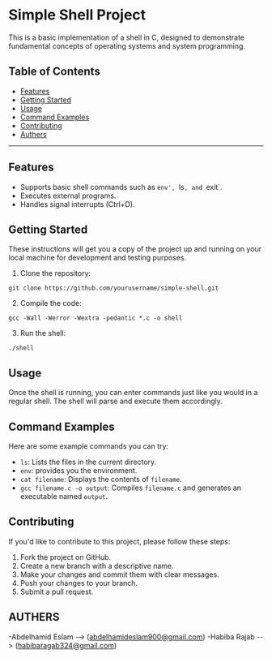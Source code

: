 # Simple Shell Project

This is a basic implementation of a shell in C, designed to demonstrate fundamental concepts of operating systems and system programming.

## Table of Contents
- [Features](#features)
- [Getting Started](#getting-started)
- [Usage](#usage)
- [Command Examples](#command-examples)
- [Contributing](#contributing)
- [Authers](#AUTHERS)

---

## Features

- Supports basic shell commands such as `env', `ls`, and `exit`.
- Executes external programs.
- Handles signal interrupts (Ctrl+D).

## Getting Started

These instructions will get you a copy of the project up and running on your local machine for development and testing purposes.

1. Clone the repository:

```
git clone https://github.com/yourusername/simple-shell.git
```

2. Compile the code:

```
gcc -Wall -Werror -Wextra -pedantic *.c -o shell
```

3. Run the shell:

```
./shell
```

## Usage

Once the shell is running, you can enter commands just like you would in a regular shell. The shell will parse and execute them accordingly.

## Command Examples

Here are some example commands you can try:

- `ls`: Lists the files in the current directory.
- `env`: provides you the environment.
- `cat filename`: Displays the contents of `filename`.
- `gcc filename.c -o output`: Compiles `filename.c` and generates an executable named `output`.

## Contributing

If you'd like to contribute to this project, please follow these steps:

1. Fork the project on GitHub.
2. Create a new branch with a descriptive name.
3. Make your changes and commit them with clear messages.
4. Push your changes to your branch.
5. Submit a pull request.

## AUTHERS
-Abdelhamid Eslam --> (abdelhamideslam900@gmail.com)
-Habiba Rajab --> (habibaragab324@gmail.com)


